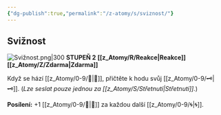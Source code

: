 ```yaml
---
{"dg-publish":true,"permalink":"/z-atomy/s/sviznost/"}
---
```


## Svižnost
![Svižnost.png|300](/img/user/z_img/Svi%C5%BEnost.png)
**STUPEŇ 2**
**[[z_Atomy/R/Reakce\|Reakce]] [[z_Atomy/Z/Zdarma\|Zdarma]]**

Když se hází [[z_Atomy/0-9/🏁\|🏁]], přičtěte k hodu svůj [[z_Atomy/0-9/🗝\|🗝]]. (*Lze seslat pouze jednou za [[z_Atomy/S/Střetnutí\|Střetnutí]].*)

**Posílení:** +1 [[z_Atomy/0-9/🏁\|🏁]] za každou další [[z_Atomy/0-9/🌀\|🌀]].